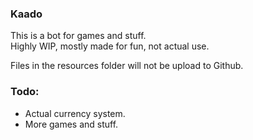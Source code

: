 ### Kaado

This is a bot for games and stuff.  
Highly WIP, mostly made for fun, not actual use.  

Files in the resources folder will not be upload to Github.  

### Todo:  
- Actual currency system.
- More games and stuff.
